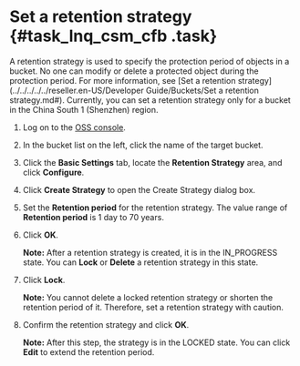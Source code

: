 # Set a retention strategy {#task_lnq_csm_cfb .task}

A retention strategy is used to specify the protection period of objects in a bucket. No one can modify or delete a protected object during the protection period. For more information, see [Set a retention strategy](../../../../../reseller.en-US/Developer Guide/Buckets/Set a retention strategy.md#). Currently, you can set a retention strategy only for a bucket in the China South 1 \(Shenzhen\) region.

1.  Log on to the [OSS console](https://partners-intl.console.aliyun.com/#/oss). 
2.  In the bucket list on the left, click the name of the target bucket. 
3.  Click the **Basic Settings** tab, locate the **Retention Strategy** area, and click **Configure**. 
4.  Click **Create Strategy** to open the Create Strategy dialog box. 
5.  Set the **Retention period** for the retention strategy. The value range of **Retention period** is 1 day to 70 years.
6.  Click **OK**. 

    **Note:** After a retention strategy is created, it is in the IN\_PROGRESS state. You can **Lock** or **Delete** a retention strategy in this state.

7.  Click **Lock**. 

    **Note:** You cannot delete a locked retention strategy or shorten the retention period of it. Therefore, set a retention strategy with caution.

8.  Confirm the retention strategy and click **OK**. 

    **Note:** After this step, the strategy is in the LOCKED state. You can click **Edit** to extend the retention period.


